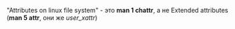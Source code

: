 "Attributes on linux file system" - это **man 1 chattr**, а не Extended
attributes (**man 5 attr**, они же *user\_xattr*)
